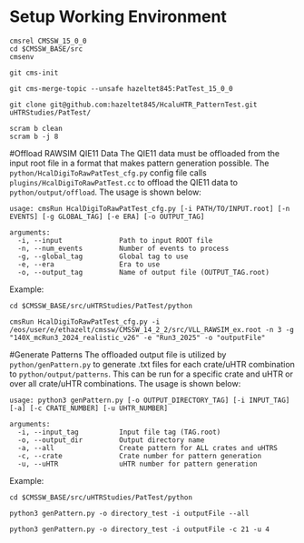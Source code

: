 # Setup Working Environment

    cmsrel CMSSW_15_0_0
    cd $CMSSW_BASE/src
    cmsenv

    git cms-init

    git cms-merge-topic --unsafe hazeltet845:PatTest_15_0_0

    git clone git@github.com:hazeltet845/HcaluHTR_PatternTest.git uHTRStudies/PatTest/

    scram b clean
    scram b -j 8

#Offload RAWSIM QIE11 Data 
The QIE11 data must be offloaded from the input root file in a format that makes pattern generation possible. The `python/HcalDigiToRawPatTest_cfg.py` config file calls `plugins/HcalDigiToRawPatTest.cc` to offload the QIE11 data to `python/output/offload`. The usage is shown below:
 
    usage: cmsRun HcalDigiToRawPatTest_cfg.py [-i PATH/TO/INPUT.root] [-n EVENTS] [-g GLOBAL_TAG] [-e ERA] [-o OUTPUT_TAG]

    arguments:
      -i, --input              Path to input ROOT file
      -n, --num_events         Number of events to process
      -g, --global_tag         Global tag to use
      -e, --era                Era to use
      -o, --output_tag         Name of output file (OUTPUT_TAG.root)

Example:

    cd $CMSSW_BASE/src/uHTRStudies/PatTest/python

    cmsRun HcalDigiToRawPatTest_cfg.py -i /eos/user/e/ethazelt/cmssw/CMSSW_14_2_2/src/VLL_RAWSIM_ex.root -n 3 -g "140X_mcRun3_2024_realistic_v26" -e "Run3_2025" -o "outputFile"

#Generate Patterns
The offloaded output file is utilized by `python/genPattern.py` to generate .txt files for each crate/uHTR combination to `python/output/patterns`. This can be run for a specific crate and uHTR or over all crate/uHTR combinations. The usage is shown below:

    usage: python3 genPattern.py [-o OUTPUT_DIRECTORY_TAG] [-i INPUT_TAG] [-a] [-c CRATE_NUMBER] [-u UHTR_NUMBER]

    arguments:
      -i, --input_tag          Input file tag (TAG.root)
      -o, --output_dir         Output directory name 
      -a, --all                Create pattern for ALL crates and uHTRS
      -c, --crate              Crate number for pattern generation
      -u, --uHTR               uHTR number for pattern generation

Example:

    cd $CMSSW_BASE/src/uHTRStudies/PatTest/python
    
    python3 genPattern.py -o directory_test -i outputFile --all

    python3 genPattern.py -o directory_test -i outputFile -c 21 -u 4
